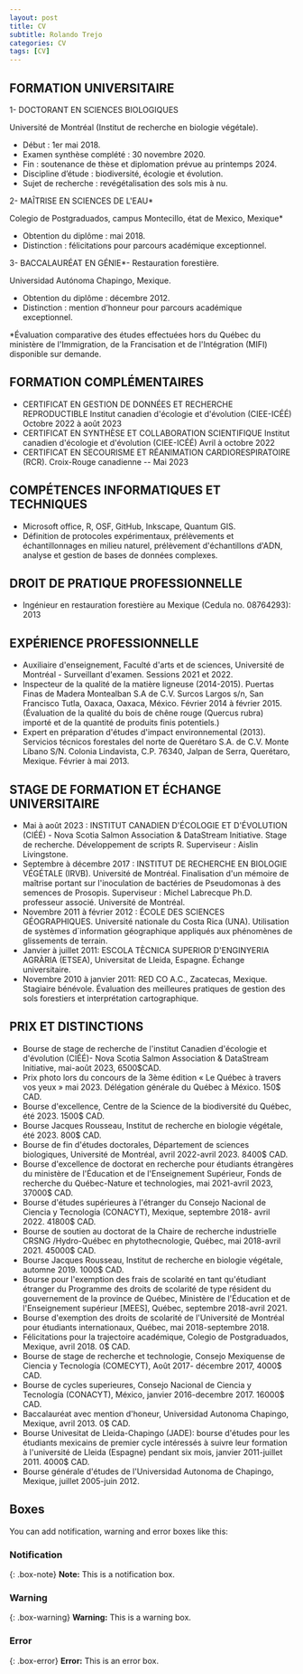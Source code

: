 ```yaml
---
layout: post
title: CV
subtitle: Rolando Trejo
categories: CV
tags: [CV]
---
```


## FORMATION UNIVERSITAIRE

1- DOCTORANT EN SCIENCES BIOLOGIQUES

Université de Montréal (Institut de recherche en biologie végétale).
-   Début : 1er mai 2018.
-   Examen synthèse complété : 30 novembre 2020. 
-   Fin : soutenance de thèse et diplomation prévue au printemps 2024.
-   Discipline d’étude : biodiversité, écologie et évolution.
-   Sujet de recherche : revégétalisation des sols mis à nu.

2- MAÎTRISE EN SCIENCES DE L'EAU\*

Colegio de Postgraduados, campus Montecillo, état de Mexico, Mexique*

-   Obtention du diplôme : mai 2018.
-   Distinction : félicitations pour parcours académique exceptionnel.

3- BACCALAURÉAT EN GÉNIE*- Restauration forestière.

Universidad Autónoma Chapingo, Mexique.

-   Obtention du diplôme : décembre 2012.
-   Distinction : mention d’honneur pour parcours académique exceptionnel.

*Évaluation comparative des études effectuées hors du Québec du ministère de l'Immigration, de la Francisation et de l'Intégration (MIFI) disponible sur demande.

## FORMATION COMPLÉMENTAIRES

-   CERTIFICAT EN GESTION DE DONNÉES ET RECHERCHE REPRODUCTIBLE Institut canadien d'écologie et d'évolution (CIEE-ICÉÉ) Octobre 2022 à août 2023
-   CERTIFICAT EN SYNTHÈSE ET COLLABORATION SCIENTIFIQUE Institut canadien d'écologie et d'évolution (CIEE-ICÉÉ) Avril à octobre 2022
-   CERTIFICAT EN SECOURISME ET RÉANIMATION CARDIORESPIRATOIRE (RCR). Croix-Rouge canadienne -- Mai 2023

## COMPÉTENCES INFORMATIQUES ET TECHNIQUES

-   Microsoft office, R, OSF, GitHub, Inkscape, Quantum GIS.
-   Définition de protocoles expérimentaux, prélèvements et échantillonnages en milieu naturel, prélèvement d'échantillons d'ADN, analyse et gestion de bases de données complexes.

## DROIT DE PRATIQUE PROFESSIONNELLE

-   Ingénieur en restauration forestière au Mexique (Cedula no. 08764293): 2013

## EXPÉRIENCE PROFESSIONNELLE

-   Auxiliaire d'enseignement, Faculté d'arts et de sciences, Université de Montréal - Surveillant d'examen. Sessions 2021 et 2022.
-   Inspecteur de la qualité de la matière ligneuse (2014-2015). Puertas Finas de Madera Montealban S.A de C.V. Surcos Largos s/n, San Francisco Tutla, Oaxaca, Oaxaca, México. Février 2014 à février 2015. (Évaluation de la qualité du bois de chêne rouge (Quercus rubra) importé et de la quantité de produits finis potentiels.)
-   Expert en préparation d'études d'impact environnemental (2013). Servicios técnicos forestales del norte de Querétaro S.A. de C.V. Monte Líbano S/N. Colonia Lindavista, C.P. 76340, Jalpan de Serra, Querétaro, Mexique. Février à mai 2013.

## STAGE DE FORMATION ET ÉCHANGE UNIVERSITAIRE

-   Mai à août 2023 : INSTITUT CANADIEN D'ÉCOLOGIE ET D'ÉVOLUTION (CIÉÉ) - Nova Scotia Salmon Association & DataStream Initiative. Stage de recherche. Développement de scripts R. Superviseur : Aislin Livingstone.
-   Septembre à décembre 2017 : INSTITUT DE RECHERCHE EN BIOLOGIE VÉGÉTALE (IRVB). Université de Montréal. Finalisation d'un mémoire de maîtrise portant sur l'inoculation de bactéries de Pseudomonas à des semences de Prosopis. Superviseur : Michel Labrecque Ph.D. professeur associé. Université de Montréal.
-   Novembre 2011 à février 2012 : ÉCOLE DES SCIENCES GÉOGRAPHIQUES. Université nationale du Costa Rica (UNA). Utilisation de systèmes d´information géographique appliqués aux phénomènes de glissements de terrain.
-   Janvier à juillet 2011: ESCOLA TÈCNICA SUPERIOR D'ENGINYERIA AGRÀRIA (ETSEA), Universitat de Lleida, Espagne. Échange universitaire.
-   Novembre 2010 à janvier 2011: RED CO A.C., Zacatecas, Mexique. Stagiaire bénévole. Évaluation des meilleures pratiques de gestion des sols forestiers et interprétation cartographique.

## PRIX ET DISTINCTIONS

-   Bourse de stage de recherche de l'institut Canadien d'écologie et d'évolution (CIÉÉ)- Nova Scotia Salmon Association & DataStream Initiative, mai-août 2023, 6500\$CAD.
-   Prix photo lors du concours de la 3ème édition « Le Québec à travers vos yeux » mai 2023. Délégation générale du Québec à México. 150\$ CAD.
-   Bourse d'excellence, Centre de la Science de la biodiversité du Québec, été 2023. 1500\$ CAD.
-   Bourse Jacques Rousseau, Institut de recherche en biologie végétale, été 2023. 800\$ CAD.
-   Bourse de fin d'études doctorales, Département de sciences biologiques, Université de Montréal, avril 2022-avril 2023. 8400\$ CAD.
-   Bourse d'excellence de doctorat en recherche pour étudiants étrangères du ministère de l'Éducation et de l'Enseignement Supérieur, Fonds de recherche du Québec-Nature et technologies, mai 2021-avril 2023, 37000\$ CAD.
-   Bourse d'études supérieures à l'étranger du Consejo Nacional de Ciencia y Tecnología (CONACYT), Mexique, septembre 2018- avril 2022. 41800\$ CAD.
-   Bourse de soutien au doctorat de la Chaire de recherche industrielle CRSNG /Hydro-Québec en phytothecnologie, Québec, mai 2018-avril 2021. 45000\$ CAD.
-   Bourse Jacques Rousseau, Institut de recherche en biologie végétale, automne 2019. 1000\$ CAD.
-   Bourse pour l'exemption des frais de scolarité en tant qu'étudiant étranger du Programme des droits de scolarité de type résident du gouvernement de la province de Québec, Ministère de l'Éducation et de l'Enseignement supérieur [MEES], Québec, septembre 2018-avril 2021.
-   Bourse d'exemption des droits de scolarité de l'Université de Montréal pour étudiants internationaux, Québec, mai 2018-septembre 2018.
-   Félicitations pour la trajectoire académique, Colegio de Postgraduados, Mexique, avril 2018. 0\$ CAD.
-   Bourse de stage de recherche et technologie, Consejo Mexiquense de Ciencia y Tecnología (COMECYT), Août 2017- décembre 2017, 4000\$ CAD.
-   Bourse de cycles superieures, Consejo Nacional de Ciencia y Tecnología (CONACYT), México, janvier 2016-decembre 2017. 16000\$ CAD.
-   Baccalauréat avec mention d'honeur, Universidad Autonoma Chapingo, Mexique, avril 2013. 0\$ CAD.
-   Bourse Univesitat de Lleida-Chapingo (JADE): bourse d'études pour les étudiants mexicains de premier cycle intéressés à suivre leur formation à l'université de Lleida (Espagne) pendant six mois, janvier 2011-juillet 2011. 4000\$ CAD.
-   Bourse générale d'études de l'Universidad Autonoma de Chapingo, Mexique, juillet 2005-juin 2012.

## Boxes

You can add notification, warning and error boxes like this:

### Notification

{: .box-note} **Note:** This is a notification box.

### Warning

{: .box-warning} **Warning:** This is a warning box.

### Error

{: .box-error} **Error:** This is an error box.
